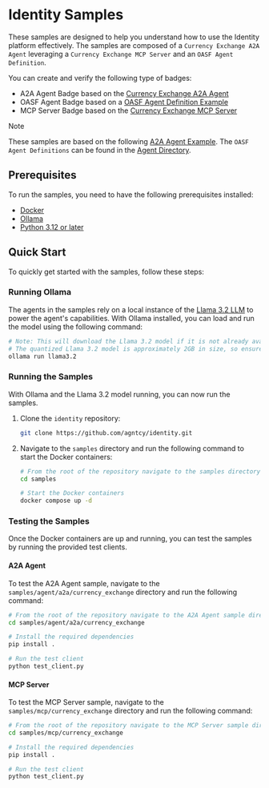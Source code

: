 # Identity Samples

These samples are designed to help you understand how to use the Identity platform effectively.
The samples are composed of a `Currency Exchange A2A Agent` leveraging a `Currency Exchange MCP Server` and an `OASF Agent Definition`.

You can create and verify the following type of badges:

- A2A Agent Badge based on the [Currency Exchange A2A Agent](agent/a2a)
- OASF Agent Badge based on a [OASF Agent Definition Example](agent/oasf)
- MCP Server Badge based on the [Currency Exchange MCP Server](mcp)

> [!NOTE]
> These samples are based on the following [A2A Agent Example](https://github.com/google-a2a/a2a-samples/tree/main/samples/python/agents/langgraph).
> The `OASF Agent Definitions` can be found in the [Agent Directory](https://hub.agntcy.org/explore).

## Prerequisites

To run the samples, you need to have the following prerequisites installed:

- [Docker](https://docs.docker.com/engine/install/)
- [Ollama](https://ollama.com/download)
- [Python 3.12 or later](https://www.python.org/downloads/)

## Quick Start

To quickly get started with the samples, follow these steps:

### Running Ollama

The agents in the samples rely on a local instance of the [Llama 3.2 LLM](https://ollama.com/library/llama3.2) to power the agent's capabilities.
With Ollama installed, you can load and run the model using the following command:

```bash
# Note: This will download the Llama 3.2 model if it is not already available locally.
# The quantized Llama 3.2 model is approximately 2GB in size, so ensure you have enough disk space.
ollama run llama3.2
```

### Running the Samples

With Ollama and the Llama 3.2 model running, you can now run the samples.

1. Clone the `identity` repository:

   ```bash
   git clone https://github.com/agntcy/identity.git
   ```

2. Navigate to the `samples` directory and run the following command to start the Docker containers:

   ```bash
   # From the root of the repository navigate to the samples directory
   cd samples

   # Start the Docker containers
   docker compose up -d
   ```

### Testing the Samples

Once the Docker containers are up and running, you can test the samples by running the provided test clients.

#### A2A Agent

To test the A2A Agent sample, navigate to the `samples/agent/a2a/currency_exchange` directory and run the following command:

```bash
# From the root of the repository navigate to the A2A Agent sample directory
cd samples/agent/a2a/currency_exchange

# Install the required dependencies
pip install .

# Run the test client
python test_client.py
```

#### MCP Server

To test the MCP Server sample, navigate to the `samples/mcp/currency_exchange` directory and run the following command:

```bash
# From the root of the repository navigate to the MCP Server sample directory
cd samples/mcp/currency_exchange

# Install the required dependencies
pip install .

# Run the test client
python test_client.py
```
